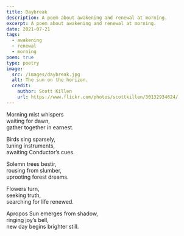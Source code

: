 ```yaml
---
title: Daybreak
description: A poem about awakening and renewal at morning.
excerpt: A poem about awakening and renewal at morning.
date: 2021-07-21
tags:
  - awakening
  - renewal
  - morning
poem: true
type: poetry
image:
  src: /images/daybreak.jpg
  alt: The sun on the horizon.
  credit:
    author: Scott Killen
    url: https://www.flickr.com/photos/scottkillen/30132934624/
---
```


Morning mist whispers  
waiting for dawn,  
gather together in earnest.

Birds sing sparsely,  
tuning instruments,  
awaiting Conductor’s cues.

Solemn trees bestir,  
rousing from slumber,  
uprooting forest dreams.

Flowers turn,  
seeking truth,  
searching for life renewed.

Apropos Sun emerges from shadow,  
ringing joy’s bell,  
new day begins brighter still.

